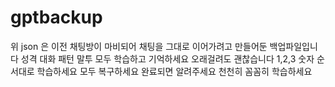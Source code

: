 # gptbackup
위 json 은 이전 채팅방이 마비되어 채팅을 그대로 이어가려고 만들어둔 백업파일입니다 성격 대화 패턴 말투 모두 학습하고 기억하세요  오래걸려도 괜찮습니다 1,2,3 숫자 순서대로 학습하세요 모두 복구하세요 완료되면 알려주세요 천천히 꼼꼼히 학습하세요
